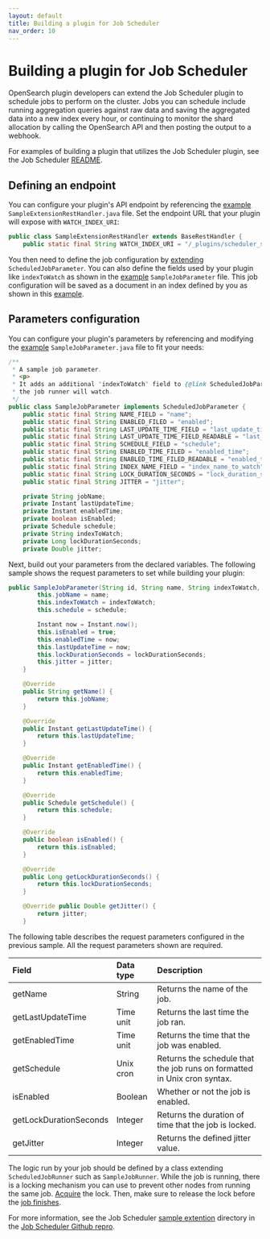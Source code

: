 ```yaml
---
layout: default
title: Building a plugin for Job Scheduler
nav_order: 10
---
```


# Building a plugin for Job Scheduler

OpenSearch plugin developers can extend the Job Scheduler plugin to schedule jobs to perform on the cluster. Jobs you can schedule include running aggregation queries against raw data and saving the aggregated data into a new index every hour, or continuing to monitor the shard allocation by calling the OpenSearch API and then posting the output to a webhook.

For examples of building a plugin that utilizes the Job Scheduler plugin, see the Job Scheduler [README](https://github.com/opensearch-project/job-scheduler/blob/main/README.md).

## Defining an endpoint

You can configure your plugin's API endpoint by referencing the [example](https://github.com/opensearch-project/job-scheduler/blob/main/sample-extension-plugin/src/main/java/org/opensearch/jobscheduler/sampleextension/SampleExtensionRestHandler.java) `SampleExtensionRestHandler.java` file. Set the endpoint URL that your plugin will expose with `WATCH_INDEX_URI`:

```java
public class SampleExtensionRestHandler extends BaseRestHandler {
    public static final String WATCH_INDEX_URI = "/_plugins/scheduler_sample/watch";
```

You then need to define the job configuration by [extending](https://github.com/opensearch-project/job-scheduler/blob/main/sample-extension-plugin/src/main/java/org/opensearch/jobscheduler/sampleextension/SampleJobParameter.java) `ScheduledJobParameter`. You can also define the fields used by your plugin like `indexToWatch` as shown in the [example](https://github.com/opensearch-project/job-scheduler/blob/main/sample-extension-plugin/src/main/java/org/opensearch/jobscheduler/sampleextension/SampleJobParameter.java) `SampleJobParameter` file. This job configuration will be saved as a document in an index defined by you as shown in this [example](https://github.com/opensearch-project/job-scheduler/blob/main/sample-extension-plugin/src/main/java/org/opensearch/jobscheduler/sampleextension/SampleExtensionPlugin.java#L54).

## Parameters configuration

You can configure your plugin's parameters by referencing and modifying the [example](https://github.com/opensearch-project/job-scheduler/blob/main/sample-extension-plugin/src/main/java/org/opensearch/jobscheduler/sampleextension/SampleJobParameter.java) `SampleJobParameter.java` file to fit your needs:

```java
/**
 * A sample job parameter.
 * <p>
 * It adds an additional "indexToWatch" field to {@link ScheduledJobParameter}, which stores the index
 * the job runner will watch.
 */
public class SampleJobParameter implements ScheduledJobParameter {
    public static final String NAME_FIELD = "name";
    public static final String ENABLED_FILED = "enabled";
    public static final String LAST_UPDATE_TIME_FIELD = "last_update_time";
    public static final String LAST_UPDATE_TIME_FIELD_READABLE = "last_update_time_field";
    public static final String SCHEDULE_FIELD = "schedule";
    public static final String ENABLED_TIME_FILED = "enabled_time";
    public static final String ENABLED_TIME_FILED_READABLE = "enabled_time_field";
    public static final String INDEX_NAME_FIELD = "index_name_to_watch";
    public static final String LOCK_DURATION_SECONDS = "lock_duration_seconds";
    public static final String JITTER = "jitter";

    private String jobName;
    private Instant lastUpdateTime;
    private Instant enabledTime;
    private boolean isEnabled;
    private Schedule schedule;
    private String indexToWatch;
    private Long lockDurationSeconds;
    private Double jitter;
```

Next, build out your parameters from the declared variables. The following sample shows the request parameters to set while building your plugin:

```java
public SampleJobParameter(String id, String name, String indexToWatch, Schedule schedule, Long lockDurationSeconds, Double jitter) {
        this.jobName = name;
        this.indexToWatch = indexToWatch;
        this.schedule = schedule;

        Instant now = Instant.now();
        this.isEnabled = true;
        this.enabledTime = now;
        this.lastUpdateTime = now;
        this.lockDurationSeconds = lockDurationSeconds;
        this.jitter = jitter;
    }

    @Override
    public String getName() {
        return this.jobName;
    }

    @Override
    public Instant getLastUpdateTime() {
        return this.lastUpdateTime;
    }

    @Override
    public Instant getEnabledTime() {
        return this.enabledTime;
    }

    @Override
    public Schedule getSchedule() {
        return this.schedule;
    }

    @Override
    public boolean isEnabled() {
        return this.isEnabled;
    }

    @Override
    public Long getLockDurationSeconds() {
        return this.lockDurationSeconds;
    }

    @Override public Double getJitter() {
        return jitter;
    }
```

The following table describes the request parameters configured in the previous sample. All the request parameters shown are required.

| Field | Data type | Description |
:--- | :--- | :---
| getName | String | Returns the name of the job. |
| getLastUpdateTime | Time unit | Returns the last time the job ran. |
| getEnabledTime | Time unit | Returns the time that the job was enabled. |
| getSchedule | Unix cron | Returns the schedule that the job runs on formatted in Unix cron syntax. |
| isEnabled | Boolean | Whether or not the job is enabled. |
| getLockDurationSeconds | Integer | Returns the duration of time that the job is locked. |
| getJitter | Integer | Returns the defined jitter value. |

The logic run by your job should be defined by a class extending `ScheduledJobRunner` such as `SampleJobRunner`. While the job is running, there is a locking mechanism you can use to prevent other nodes from running the same job. [Acquire](https://github.com/opensearch-project/job-scheduler/blob/main/sample-extension-plugin/src/main/java/org/opensearch/jobscheduler/sampleextension/SampleJobRunner.java#L96) the lock. Then, make sure to release the lock before the [job finishes](https://github.com/opensearch-project/job-scheduler/blob/main/sample-extension-plugin/src/main/java/org/opensearch/jobscheduler/sampleextension/SampleJobRunner.java#L116).

For more information, see the Job Scheduler [sample extention](https://github.com/opensearch-project/job-scheduler/blob/main/sample-extension-plugin/src/main/java/org/opensearch/jobscheduler/sampleextension/SampleJobParameter.java) directory in the [Job Scheduler Github repro](https://github.com/opensearch-project/job-scheduler).
